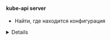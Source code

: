 #### kube-api server
* Найти, где находится конфигурация
<details>  
```bash  

 cat /etc/kubernetes/manifests/kube-apiserver.yaml</br>
 cat /etc/systemd/system/kube-apiserver.service </br>
 ps -aux | grep -i apiserver 
 
```
https://kubernetes.io/docs/reference/command-line-tools-reference/kube-apiserver/  
https://kubernetes.io/docs/concepts/overview/components/  
https://kubernetes.io/docs/concepts/overview/kubernetes-api/  
https://kubernetes.io/docs/tasks/access-application-cluster/access-cluster/  
https://kubernetes.io/docs/tasks/administer-cluster/access-cluster-api/

</details>
